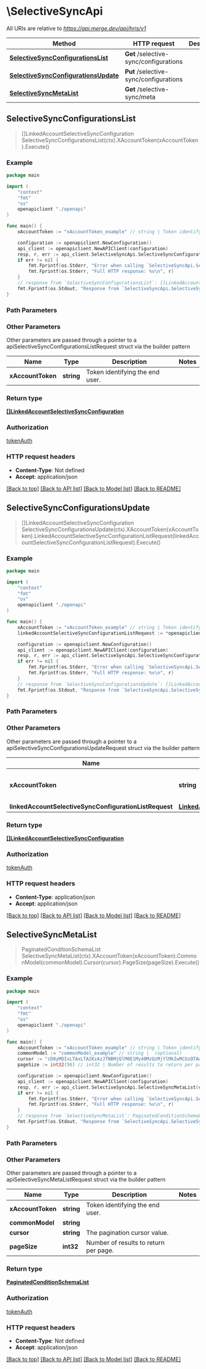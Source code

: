 # \SelectiveSyncApi

All URIs are relative to *https://api.merge.dev/api/hris/v1*

Method | HTTP request | Description
------------- | ------------- | -------------
[**SelectiveSyncConfigurationsList**](SelectiveSyncApi.md#SelectiveSyncConfigurationsList) | **Get** /selective-sync/configurations | 
[**SelectiveSyncConfigurationsUpdate**](SelectiveSyncApi.md#SelectiveSyncConfigurationsUpdate) | **Put** /selective-sync/configurations | 
[**SelectiveSyncMetaList**](SelectiveSyncApi.md#SelectiveSyncMetaList) | **Get** /selective-sync/meta | 



## SelectiveSyncConfigurationsList

> []LinkedAccountSelectiveSyncConfiguration SelectiveSyncConfigurationsList(ctx).XAccountToken(xAccountToken).Execute()





### Example

```go
package main

import (
    "context"
    "fmt"
    "os"
    openapiclient "./openapi"
)

func main() {
    xAccountToken := "xAccountToken_example" // string | Token identifying the end user.

    configuration := openapiclient.NewConfiguration()
    api_client := openapiclient.NewAPIClient(configuration)
    resp, r, err := api_client.SelectiveSyncApi.SelectiveSyncConfigurationsList(context.Background()).XAccountToken(xAccountToken).Execute()
    if err != nil {
        fmt.Fprintf(os.Stderr, "Error when calling `SelectiveSyncApi.SelectiveSyncConfigurationsList``: %v\n", err)
        fmt.Fprintf(os.Stderr, "Full HTTP response: %v\n", r)
    }
    // response from `SelectiveSyncConfigurationsList`: []LinkedAccountSelectiveSyncConfiguration
    fmt.Fprintf(os.Stdout, "Response from `SelectiveSyncApi.SelectiveSyncConfigurationsList`: %v\n", resp)
}
```

### Path Parameters



### Other Parameters

Other parameters are passed through a pointer to a apiSelectiveSyncConfigurationsListRequest struct via the builder pattern


Name | Type | Description  | Notes
------------- | ------------- | ------------- | -------------
 **xAccountToken** | **string** | Token identifying the end user. | 

### Return type

[**[]LinkedAccountSelectiveSyncConfiguration**](LinkedAccountSelectiveSyncConfiguration.md)

### Authorization

[tokenAuth](../README.md#tokenAuth)

### HTTP request headers

- **Content-Type**: Not defined
- **Accept**: application/json

[[Back to top]](#) [[Back to API list]](../README.md#documentation-for-api-endpoints)
[[Back to Model list]](../README.md#documentation-for-models)
[[Back to README]](../README.md)


## SelectiveSyncConfigurationsUpdate

> []LinkedAccountSelectiveSyncConfiguration SelectiveSyncConfigurationsUpdate(ctx).XAccountToken(xAccountToken).LinkedAccountSelectiveSyncConfigurationListRequest(linkedAccountSelectiveSyncConfigurationListRequest).Execute()





### Example

```go
package main

import (
    "context"
    "fmt"
    "os"
    openapiclient "./openapi"
)

func main() {
    xAccountToken := "xAccountToken_example" // string | Token identifying the end user.
    linkedAccountSelectiveSyncConfigurationListRequest := *openapiclient.NewLinkedAccountSelectiveSyncConfigurationListRequest([]openapiclient.LinkedAccountSelectiveSyncConfigurationRequest{*openapiclient.NewLinkedAccountSelectiveSyncConfigurationRequest([]openapiclient.LinkedAccountConditionRequest{*openapiclient.NewLinkedAccountConditionRequest("ConditionSchemaId_example", "Operator_example", interface{}(123))})}) // LinkedAccountSelectiveSyncConfigurationListRequest | 

    configuration := openapiclient.NewConfiguration()
    api_client := openapiclient.NewAPIClient(configuration)
    resp, r, err := api_client.SelectiveSyncApi.SelectiveSyncConfigurationsUpdate(context.Background()).XAccountToken(xAccountToken).LinkedAccountSelectiveSyncConfigurationListRequest(linkedAccountSelectiveSyncConfigurationListRequest).Execute()
    if err != nil {
        fmt.Fprintf(os.Stderr, "Error when calling `SelectiveSyncApi.SelectiveSyncConfigurationsUpdate``: %v\n", err)
        fmt.Fprintf(os.Stderr, "Full HTTP response: %v\n", r)
    }
    // response from `SelectiveSyncConfigurationsUpdate`: []LinkedAccountSelectiveSyncConfiguration
    fmt.Fprintf(os.Stdout, "Response from `SelectiveSyncApi.SelectiveSyncConfigurationsUpdate`: %v\n", resp)
}
```

### Path Parameters



### Other Parameters

Other parameters are passed through a pointer to a apiSelectiveSyncConfigurationsUpdateRequest struct via the builder pattern


Name | Type | Description  | Notes
------------- | ------------- | ------------- | -------------
 **xAccountToken** | **string** | Token identifying the end user. | 
 **linkedAccountSelectiveSyncConfigurationListRequest** | [**LinkedAccountSelectiveSyncConfigurationListRequest**](LinkedAccountSelectiveSyncConfigurationListRequest.md) |  | 

### Return type

[**[]LinkedAccountSelectiveSyncConfiguration**](LinkedAccountSelectiveSyncConfiguration.md)

### Authorization

[tokenAuth](../README.md#tokenAuth)

### HTTP request headers

- **Content-Type**: application/json
- **Accept**: application/json

[[Back to top]](#) [[Back to API list]](../README.md#documentation-for-api-endpoints)
[[Back to Model list]](../README.md#documentation-for-models)
[[Back to README]](../README.md)


## SelectiveSyncMetaList

> PaginatedConditionSchemaList SelectiveSyncMetaList(ctx).XAccountToken(xAccountToken).CommonModel(commonModel).Cursor(cursor).PageSize(pageSize).Execute()





### Example

```go
package main

import (
    "context"
    "fmt"
    "os"
    openapiclient "./openapi"
)

func main() {
    xAccountToken := "xAccountToken_example" // string | Token identifying the end user.
    commonModel := "commonModel_example" // string |  (optional)
    cursor := "cD0yMDIxLTAxLTA2KzAzJTNBMjQlM0E1My40MzQzMjYlMkIwMCUzQTAw" // string | The pagination cursor value. (optional)
    pageSize := int32(56) // int32 | Number of results to return per page. (optional)

    configuration := openapiclient.NewConfiguration()
    api_client := openapiclient.NewAPIClient(configuration)
    resp, r, err := api_client.SelectiveSyncApi.SelectiveSyncMetaList(context.Background()).XAccountToken(xAccountToken).CommonModel(commonModel).Cursor(cursor).PageSize(pageSize).Execute()
    if err != nil {
        fmt.Fprintf(os.Stderr, "Error when calling `SelectiveSyncApi.SelectiveSyncMetaList``: %v\n", err)
        fmt.Fprintf(os.Stderr, "Full HTTP response: %v\n", r)
    }
    // response from `SelectiveSyncMetaList`: PaginatedConditionSchemaList
    fmt.Fprintf(os.Stdout, "Response from `SelectiveSyncApi.SelectiveSyncMetaList`: %v\n", resp)
}
```

### Path Parameters



### Other Parameters

Other parameters are passed through a pointer to a apiSelectiveSyncMetaListRequest struct via the builder pattern


Name | Type | Description  | Notes
------------- | ------------- | ------------- | -------------
 **xAccountToken** | **string** | Token identifying the end user. | 
 **commonModel** | **string** |  | 
 **cursor** | **string** | The pagination cursor value. | 
 **pageSize** | **int32** | Number of results to return per page. | 

### Return type

[**PaginatedConditionSchemaList**](PaginatedConditionSchemaList.md)

### Authorization

[tokenAuth](../README.md#tokenAuth)

### HTTP request headers

- **Content-Type**: Not defined
- **Accept**: application/json

[[Back to top]](#) [[Back to API list]](../README.md#documentation-for-api-endpoints)
[[Back to Model list]](../README.md#documentation-for-models)
[[Back to README]](../README.md)

